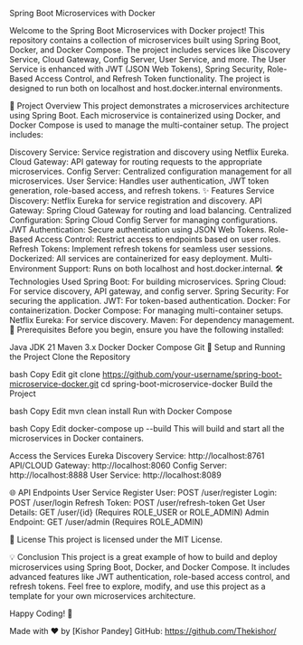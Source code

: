 Spring Boot Microservices with Docker

Welcome to the Spring Boot Microservices with Docker project! This repository contains a collection of microservices built using Spring Boot, Docker, and Docker Compose. The project includes services like Discovery Service, Cloud Gateway, Config Server, User Service, and more. The User Service is enhanced with JWT (JSON Web Tokens), Spring Security, Role-Based Access Control, and Refresh Token functionality. The project is designed to run both on localhost and host.docker.internal environments.

🚀 Project Overview
This project demonstrates a microservices architecture using Spring Boot. Each microservice is containerized using Docker, and Docker Compose is used to manage the multi-container setup. The project includes:

Discovery Service: Service registration and discovery using Netflix Eureka.
Cloud Gateway: API gateway for routing requests to the appropriate microservices.
Config Server: Centralized configuration management for all microservices.
User Service: Handles user authentication, JWT token generation, role-based access, and refresh tokens.
✨ Features
Service Discovery: Netflix Eureka for service registration and discovery.
API Gateway: Spring Cloud Gateway for routing and load balancing.
Centralized Configuration: Spring Cloud Config Server for managing configurations.
JWT Authentication: Secure authentication using JSON Web Tokens.
Role-Based Access Control: Restrict access to endpoints based on user roles.
Refresh Tokens: Implement refresh tokens for seamless user sessions.
Dockerized: All services are containerized for easy deployment.
Multi-Environment Support: Runs on both localhost and host.docker.internal.
🛠 Technologies Used
Spring Boot: For building microservices.
Spring Cloud: For service discovery, API gateway, and config server.
Spring Security: For securing the application.
JWT: For token-based authentication.
Docker: For containerization.
Docker Compose: For managing multi-container setups.
Netflix Eureka: For service discovery.
Maven: For dependency management.
📝 Prerequisites
Before you begin, ensure you have the following installed:

Java JDK 21
Maven 3.x
Docker
Docker Compose
Git
🚀 Setup and Running the Project
Clone the Repository

bash
Copy
Edit
git clone https://github.com/your-username/spring-boot-microservice-docker.git
cd spring-boot-microservice-docker
Build the Project

bash
Copy
Edit
mvn clean install
Run with Docker Compose

bash
Copy
Edit
docker-compose up --build
This will build and start all the microservices in Docker containers.

Access the Services
Eureka Discovery Service: http://localhost:8761
API/CLOUD Gateway: http://localhost:8060
Config Server: http://localhost:8888
User Service: http://localhost:8089

🌐 API Endpoints
User Service
Register User: POST /user/register
Login: POST /user/login
Refresh Token: POST /user/refresh-token
Get User Details: GET /user/{id} (Requires ROLE_USER or ROLE_ADMIN)
Admin Endpoint: GET /user/admin (Requires ROLE_ADMIN)

📜 License
This project is licensed under the MIT License.

💡 Conclusion
This project is a great example of how to build and deploy microservices using Spring Boot, Docker, and Docker Compose. It includes advanced features like JWT authentication, role-based access control, and refresh tokens. Feel free to explore, modify, and use this project as a template for your own microservices architecture.

Happy Coding! 🚀

Made with ❤️ by [Kishor Pandey]
GitHub: https://github.com/Thekishor/

